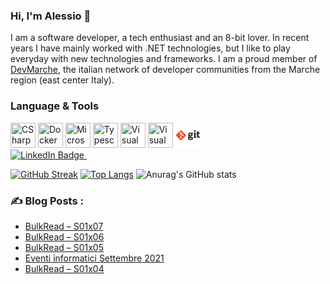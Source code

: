 ### Hi, I'm Alessio 👋

I am a software developer, a tech enthusiast and an 8-bit lover.
In recent years I have mainly worked with .NET technologies, but I like to play everyday with new technologies and frameworks.
I am a proud member of <a href="https://dev.marche.it/">DevMarche</a>, the italian network of developer communities from the Marche region (east center Italy).

### Language & Tools

<div>
  <img src="https://github.com/devicons/devicon/blob/master/icons/csharp/csharp-original-wordmark.svg" title="CSharp - C#" **alt="CSharp - C#" width="40" height="40"/>
  <img src="https://github.com/devicons/devicon/blob/master/icons/csharp/docker-original-wordmark.svg" title="Docker" **alt="Docker" width="40" height="40"/>
  <img src="https://github.com/devicons/devicon/blob/master/icons/csharp/microsoftsqlserver-original-wordmark.svg" title="Microsoft Sql Server" **alt="Microsoft Sql Server" width="40" height="40"/>
  <img src="https://github.com/devicons/devicon/blob/master/icons/git/typescript-original-wordmark.svg" title="Typescript" **alt="Typescript" width="40" height="40"/>
  <img src="https://github.com/devicons/devicon/blob/master/icons/git/visualstudio-original-wordmark.svg" title="Visual Studio" **alt="Visual Studio" width="40" height="40"/>
  <img src="https://github.com/devicons/devicon/blob/master/icons/git/vscode-original-wordmark.svg" title="Visual Studio Code" **alt="Visual Studio Code" width="40" height="40"/>
  <img src="https://github.com/devicons/devicon/blob/master/icons/git/git-original-wordmark.svg" title="Git" **alt="Git" width="40" height="40"/>
</div>

<div id="badges">
  <a href="">
    <img src="https://img.shields.io/badge/LinkedIn-blue?style=for-the-badge&logo=linkedin&logoColor=white" alt="LinkedIn Badge"/>
  </a>
  <img src="https://komarev.com/ghpvc/?username=defkon1&style=flat-square&color=blue" alt=""/>
</div>

[![GitHub Streak](https://github-readme-streak-stats.herokuapp.com/?user=defkon1)](https://git.io/streak-stats)
[![Top Langs](https://github-readme-stats.vercel.app/api/top-langs/?username=defkon1&hide=html,css&layout=compact)](https://github.com/anuraghazra/github-readme-stats)
![Anurag's GitHub stats](https://github-readme-stats.vercel.app/api?username=defkon1&show_icons=true)

### :writing_hand: Blog Posts :
<!-- BLOG-POST-LIST:START -->
- [BulkRead – S01x07](https://www.alessiomarinelli.it/2021/09/bulkread-s01x07/)
- [BulkRead – S01x06](https://www.alessiomarinelli.it/2021/09/bulkread-s01x06/)
- [BulkRead – S01x05](https://www.alessiomarinelli.it/2021/09/bulkread-s01x05/)
- [Eventi informatici Settembre 2021](https://www.alessiomarinelli.it/2021/08/eventi-informatici-settembre-2021/)
- [BulkRead – S01x04](https://www.alessiomarinelli.it/2021/08/bulkread-s01x04/)
<!-- BLOG-POST-LIST:END -->
